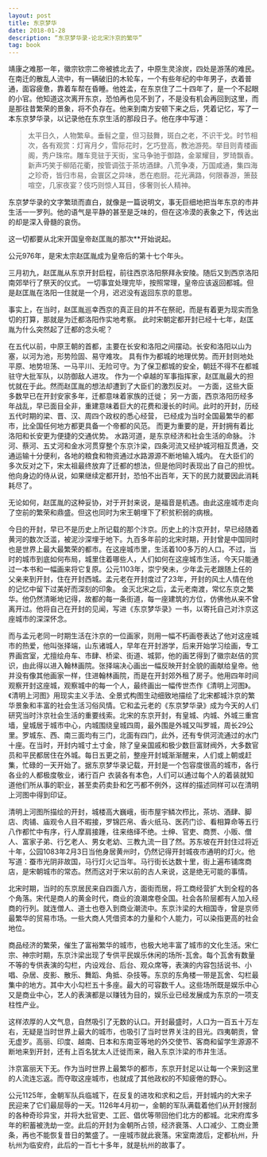 ```yaml
---
layout: post
title: 东京梦华
date: 2018-01-28
description: “东京梦华录-论北宋汴京的繁华”
tag: book
--- 
```



靖康之难那一年，徽宗钦宗二帝被掳北去了，中原生灵涂炭，四处是游荡的难民。在南迁的散乱人流中，有一辆破旧的木轮车，一个有些年纪的中年男子，衣着普通，面容疲惫，靠着车帮在昏睡。他姓孟，在东京住了二十四年了，是一个不起眼的小官。他知道这次离开东京，恐怕再也见不到了，不是没有机会再回到这里，而是那往昔繁荣的景象，将不负存在。他来到南方安顿下来之后，凭着记忆，写了一本东京梦华录，以记录他在东京生活的那段日子。他在序中写道：


>太平日久，人物繁阜。垂髫之童，但习鼓舞，斑白之老，不识干戈。时节相次，各有观赏：灯宵月夕，雪际花时，乞巧登高，教池游苑。举目则青楼画阁，秀户珠帘。雕车竞驻于天街，宝马争驰于御路，金翠耀目，罗琦飘香。新声巧笑于柳陌花衢，按管调弦于茶坊酒肆。八荒争凑，万国咸通，集四海之珍奇，皆归市易，会寰区之异味，悉在庖厨。花光满路，何限春游，箫鼓喧空，几家夜宴？伎巧则惊人耳目，侈奢则长人精神。


东京梦华录的文字繁琐而直白，就像是一篇说明文，事无巨细地把当年东京的市井生活一一罗列。他的语气是平静的甚至是乏味的，但在这冷漠的表象之下，传达出的却是深入骨髓的哀伤。


这一切都要从北宋开国皇帝赵匡胤的那次**开始说起。

公元976年，是宋太宗赵匡胤成为皇帝后的第十七个年头。

三月初九，赵匡胤从东京开封启程，前往西京洛阳祭拜永安陵。随后又到西京洛阳南郊举行了祭天的仪式。 一切事宜处理完毕，按照常理，皇帝应该返回都城。但是赵匡胤在洛阳一住就是一个月，迟迟没有返回东京的意思。

事实上，在当时，赵匡胤巡幸西京的真正目的并不在祭祀，而是有着更为现实而急切的打算，那就是为迁都洛阳作实地考察。 此时宋朝定都开封已经十七年，赵匡胤为什么突然起了迁都的念头呢？

在五代以前，中原王朝的首都，主要在长安和洛阳之间摆动。长安和洛阳以山为塞，以河为池，形势险固、易守难攻。 具有作为都城的地理优势。而开封则地处平原、地势坦荡、一马平川、无险可守。为了保卫都城的安全，朝廷不得不在都城驻守大批军队，以防御敌人进攻。
作为一个卓越的军事指挥家，赵匡胤最大的担忧就在于此。然而赵匡胤的想法却遭到了大臣们的激烈反对。 
一方面，这些大臣多数早已在开封安家多年，迁都意味着家族的迁徙；
另一方面，西京洛阳历经多年战乱，早已面目全非，重建意味着巨大的花费和漫长的时间。此时的开封，历经五代时期的梁、晋、汉、周四个政权的悉心经营， 已经成为当时全国最繁华的都市，比全国任何地方都更具备一个帝都的风范。
而更为重要的是，开封拥有着比洛阳和长安更为便捷的交通优势。 
水路河道，是东京经济和社会生活的命脉。 汴河、蔡河、五丈河和金水河贯穿整个东京汴梁，四条河流又经护城河相互贯通，交通运输十分便利，各地的粮食和物资通过水路源源不断地输入城内。
在大臣们的多次反对之下，宋太祖最终放弃了迁都的想法，但是他同时表现出了自己的担忧。他向身边的侍从说，如果继续定都开封，恐怕不出百年，天下的民力就要因此消耗耗尽了。

无论如何，赵匡胤的这种妥协，对于开封来说，是福音是机遇。由此这座城市走向了空前的繁荣和鼎盛。但这也同时为宋王朝埋下了积贫积弱的病根。

今日的开封，早已不是历史上所记载的那个汴京。历史上的汴京开封，早已经随着黄河的数次泛滥，被泥沙深埋于地下。九百多年前的北宋时期，开封曾是中国同时也是世界上最大最繁荣的都市。在这座城市里，生活着100多万的人口。不过，当时的城市到底如何布局，城里住着哪些人，人们如何在这座城市生活，今天只能通过一本书和一幅画来将它复原。公元1103年，崇宁癸未，少年孟元老跟随上任的父亲来到开封，住在开封西城。孟元老在开封度过了23年，开封的风土人情在他的记忆中留下过美好而深刻的印象。
金灭北宋之后，孟元老南渡，常忆东京之繁华。他仍然清晰地记得，故都的每一条街道，每一座建筑的方位，仿佛他从来不曾离开过。他将自己在开封的见闻，写进《东京梦华录》一书，以寄托自己对汴京这座城市的深深怀念。


而与孟元老同一时期生活在汴京的一位画家，则用一幅不朽画卷表达了他对这座城市的热爱，他叫张择端，山东诸城人，早年在开封游学，后来开始学习绘画，专工界画宫室，尤擅绘舟车、市肆、桥梁、街道、城郭，他的画艺得到了徽宗赵佶的赏识，由此得以进入翰林画院。张择端决心画出一幅反映开封全貌的画献给皇帝。他并没有像其他画家一样，住进翰林画院，而是在开封郊外租了房子。他用四年时间观察开封这座城，观察城中的每一个人，最终画出一幅传世杰作《清明上河图》。《清明上河图》用现实主义手法、全景式构图生动细致地描绘了北宋都城汴京的繁华景象和丰富的社会生活习俗风情。它和孟元老的《东京梦华录》成为今天的人们研究当时汴京社会生活的重要线索。北宋的东京开封，有皇城、内城、外城三重宫墙，皇城居于城市中心，内城围绕皇城四周，最外围是外城又叫罗城，周长29公里。罗城东、西、南三面均有三门，北面有四门，此外，还有专供河流通过的水门十座。在当时，开封内城寸土寸金，除了皇亲国戚和极少数巨富财阀外，大多数官员和平民都居住在外城。每日五更之前，整座开封城渐渐醒来，人们或上朝或赶集，忙碌的一天开始了。据东京梦华录记载，开封是一个包容度很高的城市，各行各业的人都极度敬业，诸行百户 衣装各有本色，人们可以通过每个人的着装就知道他们所从事的职业，甚至卖药卖卦和乞丐都不例外，这样的描述同样可以在清明上河图中得到印证。


清明上河图所描绘的开封，城楼高大巍峨，街市屋宇鳞次栉比，茶坊、酒肆、脚店、肉铺、庙观令人目不暇接，罗锦匹帛、香火纸马、医药门诊、看相算命等五行八作都忙中有序，行人摩肩接踵，往来络绎不绝。士绅、官吏、商贾、小贩、僧人、富家子弟、行乞老人、男女老幼、三教九流一目了然。苏东坡在开封住过将近十年，公园1083年2月3日当他身居黄州时，仍然记得开封城夜市通明的灯火。他写道：蚕市光阴非故国，马行灯火记当年。马行街长达数十里，街上遍布铺席商店，是宋朝城市的常态。然而这对于宋以前的古人来说，这是绝无可能的事情。


北宋时期，当时的东京居民来自四面八方，面街而居，将工商经营扩大到全程的各个角落。宋代是商人的黄金时代，商业的浪潮席卷全国。社会各阶层都有人加入经商的行列。就连僧人、道士也卷入到商业潮流中。东京汴梁的大相国寺，曾是京师最繁华的贸易市场。一些大商人凭借资本的力量和个人能力，可以染指更高的社会地位。

商品经济的繁荣，催生了富裕繁华的城市，也极大地丰富了城市的文化生活。宋仁宗、神宗时期，东京汴梁出现了专供平民娱乐休闲的场所-瓦舍。每个瓦舍有数量不等的专供表演的勾栏，内设戏台、后台、观众席等，表演的内容包括说书、小唱、杂居、皮影、散乐、舞蹈、角抵、杂技等。东京的东角楼一带是瓦舍、勾栏最集中的地方。其中大小勾栏五十多座。最大的可容数千人。这些场所既是娱乐中心又是商业中心，艺人的表演都是以赚钱为目的，娱乐业已经发展成为东京的一项支柱性产业。


这样浓厚的人文气息，自然吸引了无数的认口。开封最盛时，人口为一百五十万左右，无疑是当时世界上最大的城市，也吸引了当时世界关注的目光。四夷朝贡，曾无虚岁。高丽、印度、越南、日本和东南亚等地的外交使节、客商和留学生源源不断地来到开封，还有上百名犹太人迁徙而来，融入东京汴梁的市井生活。

汴京富丽天下无。作为当时世界上最繁华的都市，东京开封足以让每一个来到这里的人流连忘返。而夺取这座城市，也就成了其他政权的不知疲倦的野心。

公元1125年，金朝军队兵临城下，在反复的进攻和求和之后，开封城内的大宋子民迎来了它们最屈辱的一天。1126年4月初一，金朝的军队满载着他们从开封搜刮的各种奇珍异宝，并将大批官吏、工匠、倡优等带回他们北方的都城。北宋府库多年的积蓄被洗劫一空。此后的开封为金朝所占领，经济衰落、人口减少、工商业萧条，再也不能恢复昔日的繁盛了。一座城市就此衰落。宋室南渡后，定都杭州，升杭州为临安府，此后的一百七十多年，就是杭州的故事了。

